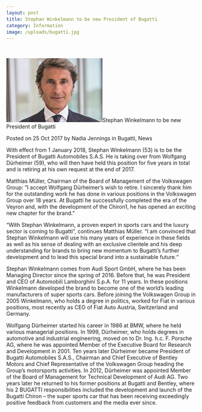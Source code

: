 ```yaml
---
layout: post
title: Stephan Winkelmann to be new President of Bugatti
category: Information
image: /uploads/bugatti.jpg
---
```



&nbsp;

![](/uploads/versions/bugatti-1---x----255-169x---.jpg)Stephan Winkelmann to be new President of Bugatti

Posted on 25 Oct 2017 by Nadia Jennings in Bugatti, News

With effect from 1 January 2018, Stephan Winkelmann (53) is to be the President of Bugatti Automobiles S.A.S. He is taking over from Wolfgang D&uuml;rheimer (59), who will then have held this position for five years in total and is retiring at his own request at the end of 2017.

Matthias M&uuml;ller, Chairman of the Board of Management of the Volkswagen Group: ”I accept Wolfgang D&uuml;rheimer’s wish to retire. I sincerely thank him for the outstanding work he has done in various positions in the Volkswagen Group over 18 years. At Bugatti he successfully completed the era of the Veyron and, with the development of the Chiron1, he has opened an exciting new chapter for the brand.”

“With Stephan Winkelmann, a proven expert in sports cars and the luxury sector is coming to Bugatti“, continues Matthias M&uuml;ller. “I am convinced that Stephan Winkelmann will use his many years of experience in these fields as well as his sense of dealing with an exclusive clientele and his deep understanding for brands to bring new momentum to Bugatti’s further development and to lead this special brand into a sustainable future.“

Stephan Winkelmann comes from Audi Sport GmbH, where he has been Managing Director since the spring of 2016. Before that, he was President and CEO of Automobili Lamborghini S.p.A. for 11 years. In these positions Winkelmann developed the brand to become one of the world’s leading manufacturers of super sports cars. Before joining the Volkswagen Group in 2005 Winkelmann, who holds a degree in politics, worked for Fiat in various positions, most recently as CEO of Fiat Auto Austria, Switzerland and Germany.

Wolfgang D&uuml;rheimer started his career in 1986 at BMW, where he held various managerial positions. In 1999, D&uuml;rheimer, who holds degrees in automotive and industrial engineering, moved on to Dr. Ing. h.c. F. Porsche AG, where he was appointed Member of the Executive Board for Research and Development in 2001. Ten years later D&uuml;rheimer became President of Bugatti Automobiles S.A.S., Chairman and Chief Executive of Bentley Motors and Chief Representative of the Volkswagen Group heading the Group’s motorsports activities. In 2012, D&uuml;rheimer was appointed Member of the Board of Management for Technical Development of Audi AG. Two years later he returned to his former positions at Bugatti and Bentley, where his 2 BUGATTI responsibilities included the development and launch of the Bugatti Chiron – the super sports car that has been receiving exceedingly positive feedback from customers and the media ever since.

&nbsp;

&nbsp;

&nbsp;